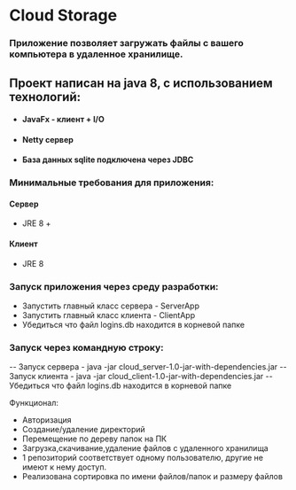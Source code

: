 # Cloud Storage
### Приложение позволяет загружать файлы с вашего компьютера в удаленное хранилище.

## Проект написан на java 8, с использованием технологий:
+ #### JavaFx - клиент + I/O
+ #### Netty cервер 
+ #### База данных sqlite подключена через JDBC


### Минимальные требования для приложения:
#### Сервер
- JRE 8 +
#### Клиент
- JRE 8

### Запуск приложения через среду разработки:
- Запустить главный класс сервера - ServerApp 
- Запустить главный класс клиента - ClientApp
- Убедиться что файл logins.db находится в корневой папке

### Запуск через командную строку:
-- Запуск сервера - java -jar cloud_server-1.0-jar-with-dependencies.jar
-- Запуск клиента - java -jar cloud_client-1.0-jar-with-dependencies.jar
-- Убедиться что файл logins.db находится в корневой папке 

Функционал:
- Авторизация
- Создание/удаление директорий
- Перемещение по дереву папок на ПК
- Загрузка,скачивание,удаление файлов с удаленного хранилища
- 1 репозиторий соответствует одному пользователю, другие не имеют к нему доступ.
- Реализована сортировка по имени файлов/папок и размеру файлов
